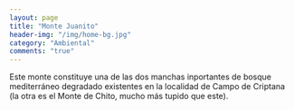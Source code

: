 ```yaml
---
layout: page
title: "Monte Juanito"
header-img: "/img/home-bg.jpg"
category: "Ambiental"
comments: "true"
---
```



Este monte constituye una de las dos manchas inportantes de bosque mediterráneo degradado existentes en la localidad de Campo de Criptana (la otra es el Monte de Chito, mucho más tupido que este).





